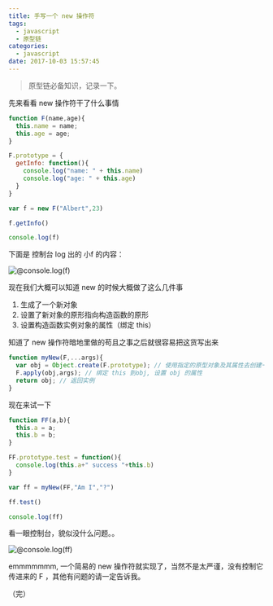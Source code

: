 ```yaml
---
title: 手写一个 new 操作符
tags:
  - javascript
  - 原型链
categories:
  - javascript
date: 2017-10-03 15:57:45
---
```


>原型链必备知识，记录一下。

先来看看 new 操作符干了什么事情

```javascript
function F(name,age){
  this.name = name;
  this.age = age;
}

F.prototype = {
  getInfo: function(){
    console.log("name: " + this.name)
    console.log("age: " + this.age)
  }
}

var f = new F("Albert",23)

f.getInfo()

console.log(f)
```

下面是 控制台 log 出的 小f 的内容：

![ @console.log(f) ](https://ws1.sinaimg.cn/large/889b2f7fgy1fk54xwa9s4j207k03oglk.jpg)

现在我们大概可以知道 new 的时候大概做了这么几件事

1. 生成了一个新对象
2. 设置了新对象的原形指向构造函数的原形
3. 设置构造函数实例对象的属性（绑定 this）

知道了 new 操作符暗地里做的苟且之事之后就很容易把这货写出来

```javascript
function myNew(F,...args){
  var obj = Object.create(F.prototype); // 使用指定的原型对象及其属性去创建一个新的对象
  F.apply(obj,args); // 绑定 this 到obj, 设置 obj 的属性
  return obj; // 返回实例
}
```

现在来试一下

```javascript
function FF(a,b){
  this.a = a;
  this.b = b;
}

FF.prototype.test = function(){
  console.log(this.a+" success "+this.b)
}

var ff = myNew(FF,"Am I","?")

ff.test()

console.log(ff)

```

看一眼控制台，貌似没什么问题。。

![ @console.log(ff) ](https://ws1.sinaimg.cn/large/889b2f7fgy1fk572yg1slj207703jmx3.jpg)

emmmmmmm, 一个简易的 new 操作符就实现了，当然不是太严谨，没有控制它传进来的 F ，其他有问题的请一定告诉我。

（完）